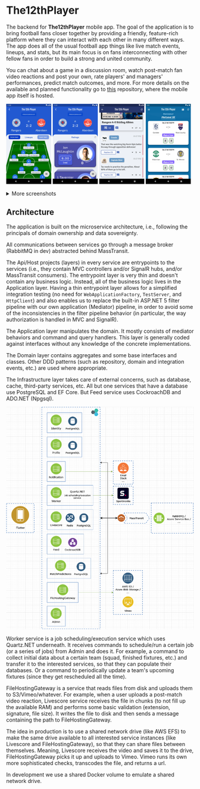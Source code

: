 # The12thPlayer

The backend for **The12thPlayer** mobile app. The goal of the application is to bring football fans closer together by providing a friendly, feature-rich platform where they can interact with each other in many different ways. The app does all of the usual football app things like live match events, lineups, and stats, but its main focus is on fans interconnecting with other fellow fans in order to build a strong and united community.

You can chat about a game in a discussion room, watch post-match fan video reactions and post your own, rate players' and managers' performances, predict match outcomes, and more. For more details on the available and planned functionality go to [this](https://github.com/rho-cassiopeiae/the12thplayer "this") repository, where the mobile app itself is hosted.

<p float="left">
    <img src="https://raw.githubusercontent.com/rho-cassiopeiae/the12thplayer/dev/.github/images/1.png" width="24%" />
    <img src="https://raw.githubusercontent.com/rho-cassiopeiae/the12thplayer/dev/.github/images/2.png" width="24%" />
    <img src="https://raw.githubusercontent.com/rho-cassiopeiae/the12thplayer/dev/.github/images/5.png" width="24%" />
    <img src="https://raw.githubusercontent.com/rho-cassiopeiae/the12thplayer/dev/.github/images/7.png" width="24%" />
</p>

<details>
<summary>More screenshots</summary>

<p float="left">
    <img src="https://raw.githubusercontent.com/rho-cassiopeiae/the12thplayer/dev/.github/images/8.png" width="32%" />
    <img src="https://raw.githubusercontent.com/rho-cassiopeiae/the12thplayer/dev/.github/images/4.png" width="32%" />
    <img src="https://raw.githubusercontent.com/rho-cassiopeiae/the12thplayer/dev/.github/images/12.png" width="32%" />
</p>
<p float="left">
    <img src="https://raw.githubusercontent.com/rho-cassiopeiae/the12thplayer/dev/.github/images/9.png" width="32%" />
    <img src="https://raw.githubusercontent.com/rho-cassiopeiae/the12thplayer/dev/.github/images/6.png" width="32%" />
    <img src="https://raw.githubusercontent.com/rho-cassiopeiae/the12thplayer/dev/.github/images/13.png" width="32%" />
</p>
<p float="left">
    <img src="https://raw.githubusercontent.com/rho-cassiopeiae/the12thplayer/dev/.github/images/10.png" width="32%" />
    <img src="https://raw.githubusercontent.com/rho-cassiopeiae/the12thplayer/dev/.github/images/11.png" width="32%" />
    <img src="https://raw.githubusercontent.com/rho-cassiopeiae/the12thplayer/dev/.github/images/3.png" width="32%" />
</p>

</details>

## Architecture

The application is built on the microservice architecture, i.e., following the principals of domain ownership and data sovereignty.

All communications between services go through a message broker (RabbitMQ in dev) abstracted behind MassTransit.

The Api/Host projects (layers) in every service are entrypoints to the services (i.e., they contain MVC controllers and/or SignalR hubs, and/or MassTransit consumers). The entrypoint layer is very thin and doesn't contain any business logic. Instead, all of the business logic lives in the Application layer. Having a thin entrypoint layer allows for a simplified integration testing (no need for `WebApplicationFactory`, `TestServer`, and `HttpClient`) and also enables us to replace the built-in ASP.NET 5 filter pipeline with our own application (Mediator) pipeline, in order to avoid some of the inconsistencies in the filter pipeline behavior (in particular, the way authorization is handled in MVC and SignalR).

The Application layer manipulates the domain. It mostly consists of mediator behaviors and command and query handlers. This layer is generally coded against interfaces without any knowledge of the concrete implementations.

The Domain layer contains aggregates and some base interfaces and classes. Other DDD patterns (such as repository, domain and integration events, etc.) are used where appropriate.

The Infrastructure layer takes care of external concerns, such as database, cache, third-party services, etc. All but one services that have a database use PostgreSQL and EF Core. But Feed service uses CockroachDB and ADO.NET (Npgsql).

<img src="https://raw.githubusercontent.com/rho-cassiopeiae/the12thplayer/dev/.github/images/architecture.png" />

Worker service is a job scheduling/execution service which uses Quartz.NET underneath. It receives commands to schedule/run a certain job (or a series of jobs) from Admin and does it. For example, a command to collect initial data about a certain team (squad, finished fixtures, etc.) and transfer it to the interested services, so that they can populate their databases. Or a command to periodically update a team's upcoming fixtures (since they get rescheduled all the time).

FileHostingGateway is a service that reads files from disk and uploads them to S3/Vimeo/whatever. For example, when a user uploads a post-match video reaction, Livescore service receives the file in chunks (to not fill up the available RAM) and performs some basic validation (extension, signature, file size). It writes the file to disk and then sends a message containing the path to FileHostingGateway.

The idea in production is to use a shared network drive (like AWS EFS) to make the same drive available to all interested service instances (like Livescore and FileHostingGateway), so that they can share files between themselves. Meaning, Livescore receives the video and saves it to the drive, FileHostingGateway picks it up and uploads to Vimeo. Vimeo runs its own more sophisticated checks, transcodes the file, and returns a url.

In development we use a shared Docker volume to emulate a shared network drive.